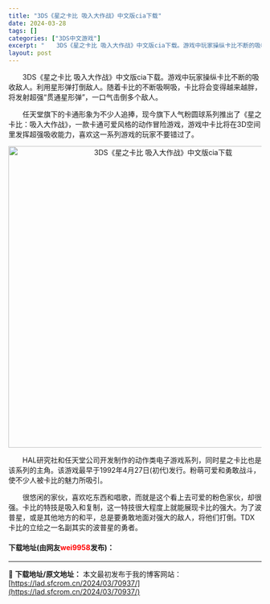```yaml
---
title: "3DS《星之卡比 吸入大作战》中文版cia下载"
date: 2024-03-28
tags: []
categories: ["3DS中文游戏"]
excerpt: "　　3DS《星之卡比 吸入大作战》中文版cia下载。游戏中玩家操纵卡比不断的吸收敌人。利用星形弹打倒敌人。随着卡比的不断吸啊吸，卡比将会变得越来越胖，将发射超强&ldquo;贯通星形弹&rdquo;，一口气击倒多个敌人。 　　任天堂旗下的卡通形象为不少人追捧，现今旗下人气粉圆球系列推出了《星之卡比：&hellip;"
layout: post
---
```


 <p>　　3DS《星之卡比 吸入大作战》中文版cia下载。游戏中玩家操纵卡比不断的吸收敌人。利用星形弹打倒敌人。随着卡比的不断吸啊吸，卡比将会变得越来越胖，将发射超强&ldquo;贯通星形弹&rdquo;，一口气击倒多个敌人。</p> <p>　　任天堂旗下的卡通形象为不少人追捧，现今旗下人气粉圆球系列推出了《星之卡比：吸入大作战》，一款卡通可爱风格的动作冒险游戏，游戏中卡比将在3D空间里发挥超强吸收能力，喜欢这一系列游戏的玩家不要错过了。</p> <p align="center"><img align="" border="0" src="https://lad.sfcrom.cn/wp-content/uploads/2024/03/20240328_6605471f46377.jpg" width="600" alt="3DS《星之卡比 吸入大作战》中文版cia下载" /></p> <p>　　HAL研究社和任天堂公司开发制作的动作类电子游戏系列，同时星之卡比也是该系列的主角。该游戏最早于1992年4月27日(初代)发行。粉萌可爱和勇敢战斗，使不少人被卡比的魅力所吸引。</p> <p>　　很悠闲的家伙，喜欢吃东西和唱歌，而就是这个看上去可爱的粉色家伙，却很强。卡比的特技是吸入和复制，这一特技很大程度上就能展现卡比的强大。为了波普星，或是其他地方的和平，总是要勇敢地面对强大的敌人，将他们打倒。TDX卡比的立绘之一名副其实的波普星的勇者。</p> <p><h4>下载地址(由网友<font color="red">wei9958</font>发布)：</h4></p> 

---
📖 **下载地址/原文地址：** 本文最初发布于我的博客网站：[https://lad.sfcrom.cn/2024/03/70937/](https://lad.sfcrom.cn/2024/03/70937/)
